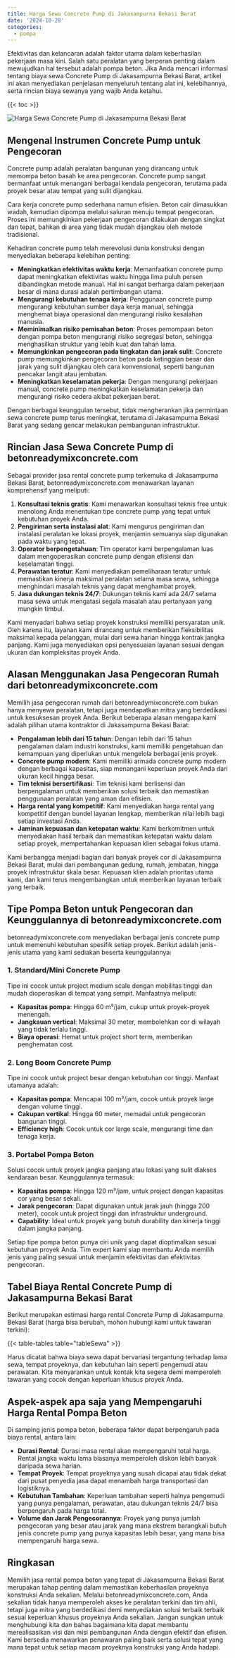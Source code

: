 ```yaml
---
title: Harga Sewa Concrete Pump di Jakasampurna Bekasi Barat
date: '2024-10-28'
categories:
  - pompa
---
```


Efektivitas dan kelancaran adalah faktor utama dalam keberhasilan pekerjaan masa kini. Salah satu peralatan yang berperan penting dalam mewujudkan hal tersebut adalah pompa beton. Jika Anda mencari informasi tentang biaya sewa Concrete Pump di Jakasampurna Bekasi Barat, artikel ini akan menyediakan penjelasan menyeluruh tentang alat ini, kelebihannya, serta rincian biaya sewanya yang wajib Anda ketahui.

{{< toc >}}

![Harga Sewa Concrete Pump di Jakasampurna Bekasi Barat](https://betoncor8.github.io/pump/concrete-pump%20(6).png)

## Mengenal Instrumen Concrete Pump untuk Pengecoran

Concrete pump adalah peralatan bangunan yang dirancang untuk memompa beton basah ke area pengecoran. Concrete pump sangat bermanfaat untuk menangani berbagai kendala pengecoran, terutama pada proyek besar atau tempat yang sulit dijangkau.

Cara kerja concrete pump sederhana namun efisien. Beton cair dimasukkan wadah, kemudian dipompa melalui saluran menuju tempat pengecoran. Proses ini memungkinkan pekerjaan pengecoran dilakukan dengan singkat dan tepat, bahkan di area yang tidak mudah dijangkau oleh metode tradisional.

Kehadiran concrete pump telah merevolusi dunia konstruksi dengan menyediakan beberapa kelebihan penting:

- **Meningkatkan efektivitas waktu kerja**: Memanfaatkan concrete pump dapat meningkatkan efektivitas waktu hingga lima puluh persen dibandingkan metode manual. Hal ini sangat berharga dalam pekerjaan besar di mana durasi adalah pertimbangan utama.
- **Mengurangi kebutuhan tenaga kerja**: Penggunaan concrete pump mengurangi kebutuhan sumber daya kerja manual, sehingga menghemat biaya operasional dan mengurangi risiko kesalahan manusia.
- **Meminimalkan risiko pemisahan beton**: Proses pemompaan beton dengan pompa beton mengurangi risiko segregasi beton, sehingga menghasilkan struktur yang lebih kuat dan tahan lama.
- **Memungkinkan pengecoran pada tingkatan dan jarak sulit**: Concrete pump memungkinkan pengecoran beton pada ketinggian besar dan jarak yang sulit dijangkau oleh cara konvensional, seperti bangunan pencakar langit atau jembatan.
- **Meningkatkan keselamatan pekerja**: Dengan mengurangi pekerjaan manual, concrete pump meningkatkan keselamatan pekerja dan mengurangi risiko cedera akibat pekerjaan berat.

Dengan berbagai keunggulan tersebut, tidak mengherankan jika permintaan sewa concrete pump terus meningkat, terutama di Jakasampurna Bekasi Barat yang sedang gencar melakukan pembangunan infrastruktur.

## Rincian Jasa Sewa Concrete Pump di betonreadymixconcrete.com

Sebagai provider jasa rental concrete pump terkemuka di Jakasampurna Bekasi Barat, betonreadymixconcrete.com menawarkan layanan komprehensif yang meliputi:

1. **Konsultasi teknis gratis**: Kami menawarkan konsultasi teknis free untuk menolong Anda menentukan tipe concrete pump yang tepat untuk kebutuhan proyek Anda.
2. **Pengiriman serta instalasi alat**: Kami mengurus pengiriman dan instalasi peralatan ke lokasi proyek, menjamin semuanya siap digunakan pada waktu yang tepat.
3. **Operator berpengetahuan**: Tim operator kami berpengalaman luas dalam mengoperasikan concrete pump dengan efisiensi dan keselamatan tinggi.
4. **Perawatan teratur**: Kami menyediakan pemeliharaan teratur untuk memastikan kinerja maksimal peralatan selama masa sewa, sehingga menghindari masalah teknis yang dapat menghambat proyek.
5. **Jasa dukungan teknis 24/7**: Dukungan teknis kami ada 24/7 selama masa sewa untuk mengatasi segala masalah atau pertanyaan yang mungkin timbul.

Kami menyadari bahwa setiap proyek konstruksi memiliki persyaratan unik. Oleh karena itu, layanan kami dirancang untuk memberikan fleksibilitas maksimal kepada pelanggan, mulai dari sewa harian hingga kontrak jangka panjang. Kami juga menyediakan opsi penyesuaian layanan sesuai dengan ukuran dan kompleksitas proyek Anda.

## Alasan Menggunakan Jasa Pengecoran Rumah dari betonreadymixconcrete.com

Memilih jasa pengecoran rumah dari betonreadymixconcrete.com bukan hanya menyewa peralatan, tetapi juga mendapatkan mitra yang berdedikasi untuk kesuksesan proyek Anda. Berikut beberapa alasan mengapa kami adalah pilihan utama kontraktor di Jakasampurna Bekasi Barat:

- **Pengalaman lebih dari 15 tahun**: Dengan lebih dari 15 tahun pengalaman dalam industri konstruksi, kami memiliki pengetahuan dan kemampuan yang diperlukan untuk mengelola berbagai jenis proyek.
- **Concrete pump modern**: Kami memiliki armada concrete pump modern dengan berbagai kapasitas, siap menangani keperluan proyek Anda dari ukuran kecil hingga besar.
- **Tim teknisi bersertifikasi**: Tim teknisi kami berlisensi dan berpengalaman untuk memberikan solusi terbaik dan memastikan penggunaan peralatan yang aman dan efisien.
- **Harga rental yang kompetitif**: Kami menyediakan harga rental yang kompetitif dengan bundel layanan lengkap, memberikan nilai lebih bagi setiap investasi Anda.
- **Jaminan kepuasan dan ketepatan waktu**: Kami berkomitmen untuk menyediakan hasil terbaik dan memastikan ketepatan waktu dalam setiap proyek, mempertahankan kepuasan klien sebagai fokus utama.

Kami berbangga menjadi bagian dari banyak proyek cor di Jakasampurna Bekasi Barat, mulai dari pembangunan gedung, rumah, jembatan, hingga proyek infrastruktur skala besar. Kepuasan klien adalah prioritas utama kami, dan kami terus mengembangkan untuk memberikan layanan terbaik yang terbaik.

## Tipe Pompa Beton untuk Pengecoran dan Keunggulannya di betonreadymixconcrete.com

betonreadymixconcrete.com menyediakan berbagai jenis concrete pump untuk memenuhi kebutuhan spesifik setiap proyek. Berikut adalah jenis-jenis utama yang kami sediakan beserta keunggulannya:

### 1\. Standard/Mini Concrete Pump

Tipe ini cocok untuk project medium scale dengan mobilitas tinggi dan mudah dioperasikan di tempat yang sempit. Manfaatnya meliputi:

- **Kapasitas pompa**: Hingga 60 m³/jam, cukup untuk proyek-proyek menengah.
- **Jangkauan vertical**: Maksimal 30 meter, membolehkan cor di wilayah yang tidak terlalu tinggi.
- **Biaya operasi**: Hemat untuk project short term, memberikan penghematan cost.

### 2\. Long Boom Concrete Pump

Tipe ini cocok untuk project besar dengan kebutuhan cor tinggi. Manfaat utamanya adalah:

- **Kapasitas pompa**: Mencapai 100 m³/jam, cocok untuk proyek large dengan volume tinggi.
- **Cakupan vertikal**: Hingga 60 meter, memadai untuk pengecoran bangunan tinggi.
- **Efficiency high**: Cocok untuk cor large scale, mengurangi time dan tenaga kerja.

### 3\. Portabel Pompa Beton

Solusi cocok untuk proyek jangka panjang atau lokasi yang sulit diakses kendaraan besar. Keunggulannya termasuk:

- **Kapasitas pompa**: Hingga 120 m³/jam, untuk project dengan kapasitas cor yang besar sekali.
- **Jarak pengecoran**: Dapat digunakan untuk jarak jauh (hingga 200 meter), cocok untuk project tinggi dan infrastruktur underground.
- **Capability**: Ideal untuk proyek yang butuh durability dan kinerja tinggi dalam jangka panjang.

Setiap tipe pompa beton punya ciri unik yang dapat dioptimalkan sesuai kebutuhan proyek Anda. Tim expert kami siap membantu Anda memilih jenis yang paling sesuai untuk menjamin efektivitas dan efektivitas pengecoran.

## Tabel Biaya Rental Concrete Pump di Jakasampurna Bekasi Barat

Berikut merupakan estimasi harga rental Concrete Pump di Jakasampurna Bekasi Barat (harga bisa berubah, mohon hubungi kami untuk tawaran terkini):

{{< table-tables table="tableSewa" >}}

Harus dicatat bahwa biaya sewa dapat bervariasi tergantung terhadap lama sewa, tempat proyeknya, dan kebutuhan lain seperti pengemudi atau perawatan. Kita menyarankan untuk kontak kita segera demi memperoleh tawaran yang cocok dengan keperluan khusus proyek Anda.

## Aspek-aspek apa saja yang Mempengaruhi Harga Rental Pompa Beton

Di samping jenis pompa beton, beberapa faktor dapat berpengaruh pada biaya rental, antara lain:

- **Durasi Rental**: Durasi masa rental akan mempengaruhi total harga. Rental jangka waktu lama biasanya memperoleh diskon lebih banyak daripada sewa harian.
- **Tempat Proyek**: Tempat proyeknya yang susah dicapai atau tidak dekat dari pusat penyedia jasa dapat menambah harga transportasi dan logistiknya.
- **Kebutuhan Tambahan**: Keperluan tambahan seperti halnya pengemudi yang punya pengalaman, perawatan, atau dukungan teknis 24/7 bisa berpengaruh pada harga total.
- **Volume dan Jarak Pengecorannya**: Proyek yang punya jumlah pengecoran yang besar atau jarak yang mana ekstrem barangkali butuh jenis concrete pump yang punya kapasitas lebih besar, yang mana bisa mempengaruhi harga sewa.

## Ringkasan

Memilih jasa rental pompa beton yang tepat di Jakasampurna Bekasi Barat merupakan tahap penting dalam memastikan keberhasilan proyeknya konstruksi Anda sekalian. Melalui betonreadymixconcrete.com, Anda sekalian tidak hanya memperoleh akses ke peralatan terkini dan tim ahli, tetapi juga mitra yang berdedikasi demi menyediakan solusi terbaik terbaik sesuai keperluan khusus proyeknya Anda sekalian. Jangan sungkan untuk menghubungi kita dan bahas bagaimana kita dapat membantu merealisasikan visi dan misi pembangunan Anda dengan efektif dan efisien. Kami bersedia menawarkan penawaran paling baik serta solusi tepat yang mana tepat untuk setiap macam proyeknya konstruksi yang Anda hadapi.
